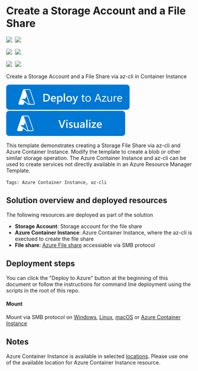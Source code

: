 # Create a Storage Account and a File Share

<IMG SRC="https://azurequickstartsservice.blob.core.windows.net/badges/101-aci-storage-file-share/PublicLastTestDate.svg" />&nbsp;
<IMG SRC="https://azurequickstartsservice.blob.core.windows.net/badges/101-aci-storage-file-share/PublicDeployment.svg" />&nbsp;

<IMG SRC="https://azurequickstartsservice.blob.core.windows.net/badges/101-aci-storage-file-share/FairfaxLastTestDate.svg" />&nbsp;
<IMG SRC="https://azurequickstartsservice.blob.core.windows.net/badges/101-aci-storage-file-share/FairfaxDeployment.svg" />&nbsp;

<IMG SRC="https://azurequickstartsservice.blob.core.windows.net/badges/101-aci-storage-file-share/BestPracticeResult.svg" />&nbsp;
<IMG SRC="https://azurequickstartsservice.blob.core.windows.net/badges/101-aci-storage-file-share/CredScanResult.svg" />&nbsp;

Create a Storage Account and a File Share via az-cli in Container Instance

<a href="https://portal.azure.com/#create/Microsoft.Template/uri/https%3A%2F%2Fraw.githubusercontent.com%2FAzure%2Fazure-quickstart-templates%2Fmaster%2F101-aci-storage-file-share%2Fazuredeploy.json" target="_blank">
    <img src="https://raw.githubusercontent.com/Azure/azure-quickstart-templates/master/1-CONTRIBUTION-GUIDE/images/deploytoazure.svg"/>
</a>
<a href="http://armviz.io/#/?load=https%3A%2F%2Fraw.githubusercontent.com%2FAzure%2Fazure-quickstart-templates%2Fmaster%2F101-aci-storage-file-share%2Fazuredeploy.json" target="_blank">
    <img src="https://raw.githubusercontent.com/Azure/azure-quickstart-templates/master/1-CONTRIBUTION-GUIDE/images/visualizebutton.svg"/>
</a>

This template demonstrates creating a Storage File Share via az-cli and Azure Container Instance. Modify the template to create a blob or other similar storage operation. The Azure Container Instance and az-cli can be used to create services not directly available in an Azure Resource Manager Template.

`Tags: Azure Container Instance, az-cli`

## Solution overview and deployed resources

The following resources are deployed as part of the solution

+ **Storage Account**: Storage account for the file share
+ **Azure Container Instance**: Azure Container Instance, where the az-cli is exectued to create the file share
+ **File share**: [Azure File share](https://docs.microsoft.com/en-us/azure/storage/files/storage-files-introduction) accessiable via SMB protocol

## Deployment steps

You can click the "Deploy to Azure" button at the beginning of this document or follow the instructions for command line deployment using the scripts in the root of this repo.

#### Mount

Mount via SMB protocol on [Windows](https://docs.microsoft.com/en-us/azure/storage/files/storage-how-to-use-files-windows), [Linux](https://docs.microsoft.com/en-us/azure/storage/files/storage-how-to-use-files-linux), [macOS](https://docs.microsoft.com/en-us/azure/storage/files/storage-how-to-use-files-mac) or [Azure Container Instance](https://docs.microsoft.com/en-us/azure/container-instances/container-instances-volume-azure-files)

## Notes
Azure Container Instance is available in selected [locations](https://docs.microsoft.com/en-us/azure/container-instances/container-instances-quotas#region-availability). Please use one of the available location for Azure Container Instance resource.

